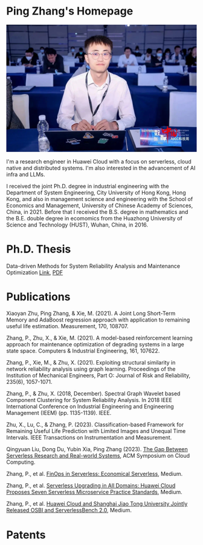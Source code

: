 # Ping Zhang's Homepage
![](WechatIMG648.jpg)

I'm a research engineer in Huawei Cloud with a focus on serverless, cloud native and distributed systems. I'm also interested in the advancement of AI infra and LLMs.  

I received the joint Ph.D. degree in industrial engineering with the Department of System Engineering, City University of Hong Kong, Hong Kong, and also in management science and engineering with the School of Economics and Management, University of Chinese Academy of Sciences, China, in 2021. Before that I received the B.S. degree in mathematics and the B.E. double degree in ecomomics from the Huazhong University of Science and Technology (HUST), Wuhan, China, in 2016.

# Ph.D. Thesis
Data-driven Methods for System Reliability Analysis and Maintenance Optimization
[Link](https://scholars.cityu.edu.hk/en/theses/theses(3b3b864d-a669-4e00-9acd-36db594fb949).html), [PDF](http://lbapp01.lib.cityu.edu.hk/capcheck/check.php?url=http://lbms03.cityu.edu.hk/theses/c_ftt/phd-adse-80267954.pdf)

# Publications
Xiaoyan Zhu, Ping Zhang, & Xie, M. (2021). A Joint Long Short-Term Memory and AdaBoost regression approach with application to remaining useful life estimation. Measurement, 170, 108707.

Zhang, P., Zhu, X., & Xie, M. (2021). A model-based reinforcement learning approach for maintenance optimization of degrading systems in a large state space. Computers & Industrial Engineering, 161, 107622.

Zhang, P., Xie, M., & Zhu, X. (2021). Exploiting structural similarity in network reliability analysis using graph learning. Proceedings of the Institution of Mechanical Engineers, Part O: Journal of Risk and Reliability, 235(6), 1057-1071.

Zhang, P., & Zhu, X. (2018, December). Spectral Graph Wavelet based Component Clustering for System Reliability Analysis. In 2018 IEEE International Conference on Industrial Engineering and Engineering Management (IEEM) (pp. 1135-1139). IEEE.

Zhu, X., Lu, C., & Zhang, P. (2023). Classification-based Framework for Remaining Useful Life Prediction with Limited Images and Unequal Time Intervals. IEEE Transactions on Instrumentation and Measurement.

Qingyuan Liu, Dong Du, Yubin Xia, Ping Zhang (2023). [The Gap Between Serverless Research and Real-world Systems](https://acmsocc.org/2023/accepted-papers.html), ACM Symposium on Cloud Computing.

Zhang, P., et al. [FinOps in Serverless: Economical Serverless](https://medium.com/@pingzhang8-c/finops-in-serverless-economical-serverless-9221fbc8e9ae), Medium.

Zhang, P., et al. [Serverless Upgrading in All Domains: Huawei Cloud Proposes Seven Serverless Microservice Practice Standards](https://medium.com/@pingzhang8-c/serverless-upgrading-in-all-domains-huawei-cloud-proposes-seven-serverless-microservice-practice-c2c4bb328a8b), Medium.

Zhang, P., et al. [Huawei Cloud and Shanghai Jiao Tong University Jointly Released OSBI and ServerlessBench 2.0](https://medium.com/@pingzhang8-c/huawei-cloud-and-shanghai-jiao-tong-university-jointly-released-osbi-and-serverlessbench-2-0-a42b7ae868d4), Medium.

# Patents

# 
